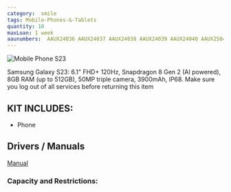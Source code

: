 ```yaml
---
category:  smile
tags: Mobile-Phones-&-Tablets
quantity: 10
maxLoan: 1 week
aaunumbers:  AAUX24036 AAUX24037 AAUX24038 AAUX24039 AAUX24040 AAUX25040 AAUX25038 AAUX25042 AAUX25041 AAUX25039
---
```

![Mobile Phone S23](https://fdn2.gsmarena.com/vv/pics/samsung/samsung-galaxy-s23-5g-3.jpg)

Samsung Galaxy S23: 6.1" FHD+ 120Hz, Snapdragon 8 Gen 2 (AI powered), 8GB RAM (up to 512GB), 50MP triple camera, 3900mAh, IP68. Make sure you log out of all services before returning this item
## KIT INCLUDES:
-  Phone

## Drivers / Manuals
[Manual](https://www.samsung.com/dk/support/model/SM-S911BLGGEUB/)



### Capacity and Restrictions:
